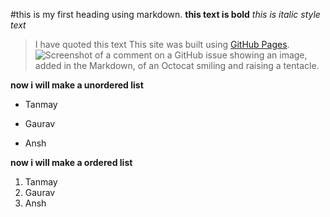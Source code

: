 #this is my first heading using markdown.
**this text is bold**
_this is italic style text_
>I have quoted this text
This site was built using [GitHub Pages](https://pages.github.com/).
![Screenshot of a comment on a GitHub issue showing an image, added in the Markdown, of an Octocat smiling and raising a tentacle.](https://myoctocat.com/assets/images/base-octocat.svg)

**now i will make a unordered list**
- Tanmay
* Gaurav
+ Ansh

**now i will make a ordered list**
1. Tanmay
2. Gaurav
3. Ansh

